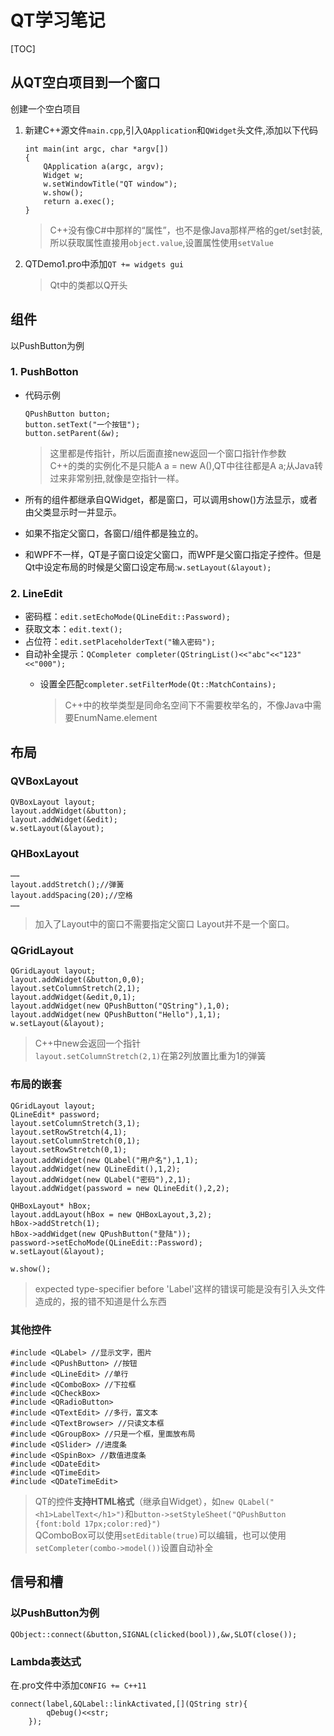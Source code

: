 # QT学习笔记

[TOC]

## 从QT空白项目到一个窗口
创建一个空白项目
1.  新建C++源文件`main.cpp`,引入`QApplication`和`QWidget`头文件,添加以下代码
    ```
    int main(int argc, char *argv[])
    {
        QApplication a(argc, argv);
        Widget w;
        w.setWindowTitle("QT window");
        w.show();
        return a.exec();
    }
    ```
    >C++没有像C#中那样的“属性”，也不是像Java那样严格的get/set封装,所以获取属性直接用`object.value`,设置属性使用`setValue`
2. QTDemo1.pro中添加`QT += widgets gui`

   >Qt中的类都以Q开头
## 组件
以PushButton为例
### 1. PushBotton
-   代码示例   
    ```
    QPushButton button;
    button.setText("一个按钮");
    button.setParent(&w);
    ```

    >这里都是传指针，所以后面直接new返回一个窗口指针作参数  
    >C++的类的实例化不是只能A a = new A(),QT中往往都是A a;从Java转过来非常别扭,就像是空指针一样。
-   所有的组件都继承自QWidget，都是窗口，可以调用show()方法显示，或者由父类显示时一并显示。
-   如果不指定父窗口，各窗口/组件都是独立的。
-   和WPF不一样，QT是子窗口设定父窗口，而WPF是父窗口指定子控件。但是Qt中设定布局的时候是父窗口设定布局:`w.setLayout(&layout);`
### 2. LineEdit
-   密码框：`edit.setEchoMode(QLineEdit::Password);`
-   获取文本：`edit.text();`
-   占位符：`edit.setPlaceholderText("输入密码");`
- 自动补全提示：`QCompleter completer(QStringList()<<"abc"<<"123"<<"000");`
  - 设置全匹配`completer.setFilterMode(Qt::MatchContains);`

    >C++中的枚举类型是同命名空间下不需要枚举名的，不像Java中需要EnumName.element

## 布局
### QVBoxLayout
```
QVBoxLayout layout;
layout.addWidget(&button);
layout.addWidget(&edit);
w.setLayout(&layout);
```
### QHBoxLayout
```
……
layout.addStretch();//弹簧
layout.addSpacing(20);//空格
……
```
>加入了Layout中的窗口不需要指定父窗口
>Layout并不是一个窗口。  
### QGridLayout
```
QGridLayout layout;
layout.addWidget(&button,0,0);
layout.setColumnStretch(2,1);
layout.addWidget(&edit,0,1);
layout.addWidget(new QPushButton("QString"),1,0);
layout.addWidget(new QPushButton("Hello"),1,1);
w.setLayout(&layout);
```
>C++中new会返回一个指针  
>`layout.setColumnStretch(2,1)`在第2列放置比重为1的弹簧  
### 布局的嵌套
```
QGridLayout layout;
QLineEdit* password;
layout.setColumnStretch(3,1);
layout.setRowStretch(4,1);
layout.setColumnStretch(0,1);
layout.setRowStretch(0,1);
layout.addWidget(new QLabel("用户名"),1,1);
layout.addWidget(new QLineEdit(),1,2);
layout.addWidget(new QLabel("密码"),2,1);
layout.addWidget(password = new QLineEdit(),2,2);

QHBoxLayout* hBox;
layout.addLayout(hBox = new QHBoxLayout,3,2);
hBox->addStretch(1);
hBox->addWidget(new QPushButton("登陆"));
password->setEchoMode(QLineEdit::Password);
w.setLayout(&layout);

w.show();
```
> expected type-specifier before 'Label'这样的错误可能是没有引入头文件造成的，报的错不知道是什么东西
### 其他控件
```
#include <QLabel> //显示文字，图片
#include <QPushButton> //按钮
#include <QLineEdit> //单行
#include <QComboBox> //下拉框
#include <QCheckBox>
#include <QRadioButton>
#include <QTextEdit> //多行，富文本
#include <QTextBrowser> //只读文本框
#include <QGroupBox> //只是一个框，里面放布局
#include <QSlider> //进度条
#include <QSpinBox> //数值进度条
#include <QDateEdit>
#include <QTimeEdit>
#include <QDateTimeEdit>
```
>QT的控件**支持HTML格式**（继承自Widget），如`new QLabel("<h1>LabelText</h1>")`和`button->setStyleSheet("QPushButton {font:bold 17px;color:red}")`  
>QComboBox可以使用`setEditable(true)`可以编辑，也可以使用`setCompleter(combo->model())`设置自动补全
## 信号和槽
### 以PushButton为例
```
QObject::connect(&button,SIGNAL(clicked(bool)),&w,SLOT(close());
```
### Lambda表达式
在.pro文件中添加`CONFIG += C++11`
```
connect(label,&QLabel::linkActivated,[](QString str){
        qDebug()<<str;
    });
```